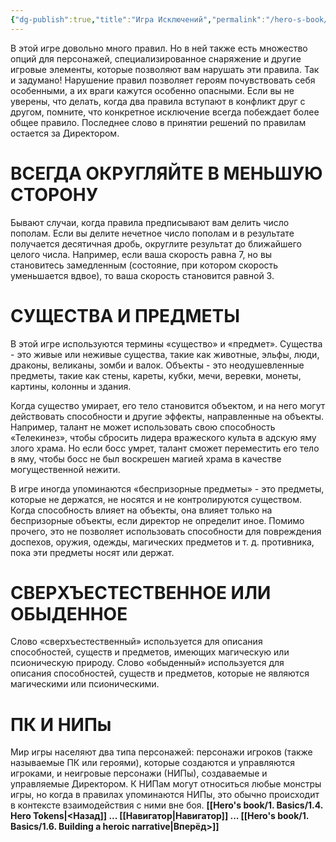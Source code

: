 ```yaml
---
{"dg-publish":true,"title":"Игра Исключений","permalink":"/hero-s-book/1-basics/1-5-game-of-exceptions/","dgPassFrontmatter":true}
---
```


В этой игре довольно много правил. Но в ней также есть множество опций для персонажей, специализированное снаряжение и другие игровые элементы, которые позволяют вам нарушать эти правила. Так и задумано! Нарушение правил позволяет героям почувствовать себя особенными, а их враги кажутся особенно опасными. Если вы не уверены, что делать, когда два правила вступают в конфликт друг с другом, помните, что конкретное исключение всегда побеждает более общее правило. Последнее слово в принятии решений по правилам остается за Директором.

# ВСЕГДА ОКРУГЛЯЙТЕ В МЕНЬШУЮ СТОРОНУ
Бывают случаи, когда правила предписывают вам делить число пополам. Если вы делите нечетное число пополам и в результате получается десятичная дробь, округлите результат до ближайшего целого числа. Например, если ваша скорость равна 7, но вы становитесь замедленным (состояние, при котором скорость уменьшается вдвое), то ваша скорость становится равной 3.

# СУЩЕСТВА И ПРЕДМЕТЫ
В этой игре используются термины «существо» и «предмет». Существа - это живые или неживые существа, такие как животные, эльфы, люди, драконы, великаны, зомби и валок. Объекты - это неодушевленные предметы, такие как стены, кареты, кубки, мечи, веревки, монеты, картины, колонны и здания.

Когда существо умирает, его тело становится объектом, и на него могут действовать способности и другие эффекты, направленные на объекты. Например, талант не может использовать свою способность «Телекинез», чтобы сбросить лидера вражеского культа в адскую яму злого храма. Но если босс умрет, талант сможет переместить его тело в яму, чтобы босс не был воскрешен магией храма в качестве могущественной нежити.

В игре иногда упоминаются «беспризорные предметы» - это предметы, которые не держатся, не носятся и не контролируются существом. Когда способность влияет на объекты, она влияет только на беспризорные объекты, если директор не определит иное. Помимо прочего, это не позволяет использовать способности для повреждения доспехов, оружия, одежды, магических предметов и т. д. противника, пока эти предметы носят или держат.

# СВЕРХЪЕСТЕСТВЕННОЕ ИЛИ ОБЫДЕННОЕ
Слово «сверхъестественный» используется для описания способностей, существ и предметов, имеющих магическую или псионическую природу. Слово «обыденный» используется для описания способностей, существ и предметов, которые не являются магическими или псионическими.

# ПК И НИПы
Мир игры населяют два типа персонажей: персонажи игроков (также называемые ПК или героями), которые создаются и управляются игроками, и неигровые персонажи (НИПы), создаваемые и управляемые Директором. К НИПам могут относиться любые монстры игры, но когда в правилах упоминаются НИПы, это обычно происходит в контексте взаимодействия с ними вне боя.
**[[Hero's book/1. Basics/1.4. Hero Tokens\|<Назад]] ... [[Навигатор\|Навигатор]] ... [[Hero's book/1. Basics/1.6. Building a heroic narrative\|Вперёд>]]**